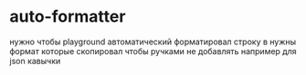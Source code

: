 # auto-formatter
нужно чтобы playground автоматический форматировал строку в нужны формат которые скопировал чтобы ручками не добавлять например для json кавычки
